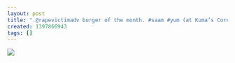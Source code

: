```yaml
---
layout: post
title: ".@rapevictimadv burger of the month. #saam #yum (at Kuma’s Corner)"
created: 1397866943
tags: []
---
```

![](http://31.media.tumblr.com/4f1e9736694838221622c2c6e783414f/tumblr_n4951cbSZ91rsr8w3o1_500.jpg)


